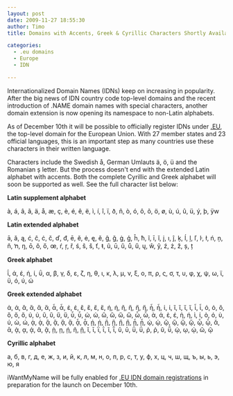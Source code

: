 ```yaml
---
layout: post
date: 2009-11-27 18:55:30
author: Timo
title: Domains with Accents, Greek & Cyrillic Characters Shortly Available for Europe

categories:
  - .eu domains
  - Europe
  - IDN

---
```


Internationalized Domain Names (IDNs) keep on increasing in popularity. After the big news of IDN country code top-level domains and the recent introduction of .NAME domain names with special characters, another domain extension is now opening its namespace to non-Latin alphabets. 

As of December 10th it will be possible to officially register IDNs under [.EU](https://iwantmyname.com/domains/eu-european-domain-name-registration-for-europe), the top-level domain for the European Union. With 27 member states and 23 official languages, this is an important step as many countries use these characters in their written language.

Characters include the Swedish å, German Umlauts ä, ö, ü and the Romanian ș letter. But the process doesn't end with the extended Latin alphabet with accents. Both the complete Cyrillic and Greek alphabet will soon be supported as well. See the full character list below: 

**Latin supplement alphabet**

à, á, â, ã, ä, å, æ, ç, è, é, ê, ë, ì, í, î, ï, ð, ñ, ò, ó, ô, õ, ö, ø, ù, ú, û, ü, ý, þ, ÿw 

**Latin extended alphabet**

ā, ă, ą, ć, ĉ, ċ, č, ď, đ, ē, ĕ, ė, ę, ě, ĝ, ğ, ġ, ģ, ĥ, ħ, ĩ, ī, ĭ, į, ı, ĵ, ķ, ĺ, ļ, ľ, ŀ, ł, ń, ņ, ň, ŉ, ŋ, ō, ŏ, ő, œ, ŕ, ŗ, ř, ś, ŝ, š, ť, ŧ, ũ, ū, ŭ, ů, ű, ų, ŵ, ŷ, ź, ż, ž, ș, ț 

**Greek alphabet**

ΐ, ά, έ, ή, ί, ΰ, α, β, γ, δ, ε, ζ, η, θ, ι, κ, λ, μ, ν, ξ, ο, π, ρ, ς, σ, τ, υ, φ, χ, ψ, ω, ϊ, ϋ, ό, ύ, ώ 

**Greek extended alphabet**

ἀ, ἁ, ἂ, ἃ, ἄ, ἅ, ἆ, ἇ, ἐ, ἑ, ἒ, ἓ, ἔ, ἕ, ἠ, ἡ, ἢ, ἣ, ἤ, ἥ, ἦ, ἧ, ἰ, ἱ, ἲ, ἳ, ἴ, ἵ, ἶ, ἷ, ὀ, ὁ, ὂ, ὃ, ὄ, ὅ, ὐ, ὑ, ὒ, ὓ, ὔ, ὕ, ὖ, ὗ, ὠ, ὡ, ὢ, ὣ, ὤ, ὥ, ὦ, ὧ, ὰ, ά, ὲ, έ, ὴ, ή, ὶ, ί, ὸ, ό, ὺ, ύ, ὼ, ώ, ᾀ, ᾁ, ᾂ, ᾃ, ᾄ, ᾅ, ᾆ, ᾇ, ᾐ, ᾑ, ᾒ, ᾓ, ᾔ, ᾕ, ᾖ, ᾗ, ᾠ, ᾡ, ᾢ, ᾣ, ᾤ, ᾥ, ᾦ, ᾧ, ᾰ, ᾱ, ᾲ, ᾳ, ᾴ, ᾶ, ᾷ, ῂ, ῃ, ῄ, ῆ, ῇ, ῐ, ῑ, ῒ, ΐ, ῖ, ῗ, ῠ, ῡ, ῢ, ΰ, ῤ, ῥ, ῦ, ῧ, ῲ, ῳ, ῴ, ῶ, ῷ 

**Cyrillic alphabet**

а, б, в, г, д, е, ж, з, и, й, к, л, м, н, о, п, р, с, т, у, ф, х, ц, ч, ш, щ, ъ, ы, ь, э, ю, я 

iWantMyName will be fully enabled for [.EU IDN domain registrations](https://iwantmyname.com/domains/eu-european-domain-name-registration-for-europe) in preparation for the launch on December 10th.

